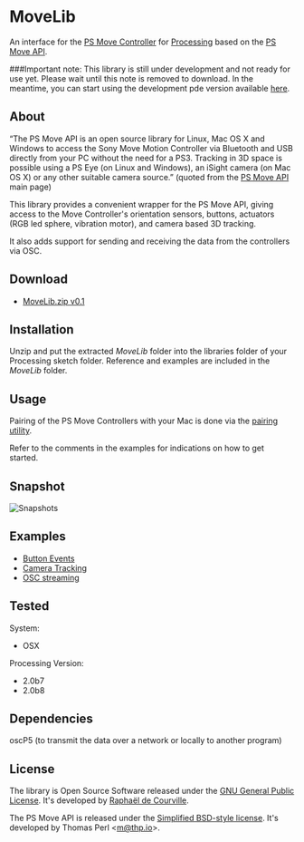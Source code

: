 # MoveLib

An interface for the [PS Move Controller](http://en.wikipedia.org/wiki/PlayStation_Move) for [Processing](http://processing.org/) based on the [PS Move API](http://thp.io/2010/psmove/).

###Important note: This library is still under development and not ready for use yet. Please wait until this note is removed to download.
In the meantime, you can start using the development pde version available [here](https://github.com/SableRaf/MoveP5).

## About

“The PS Move API is an open source library for Linux, Mac OS X and Windows to access the Sony Move Motion Controller via Bluetooth and USB directly from your PC without the need for a PS3. Tracking in 3D space is possible using a PS Eye (on Linux and Windows), an iSight camera (on Mac OS X) or any other suitable camera source.” (quoted from the [PS Move API](http://thp.io/2010/psmove/) main page)

This library provides a convenient wrapper for the PS Move API, giving access to the Move Controller's orientation sensors, buttons, actuators (RGB led sphere, vibration motor), and camera based 3D tracking.

It also adds support for sending and receiving the data from the controllers via OSC.

## Download

* [MoveLib.zip v0.1](https://raw.github.com/SableRaf/movelib/master/download/MoveLib.zip)

## Installation

Unzip and put the extracted *MoveLib* folder into the libraries folder of your Processing sketch folder. Reference and examples are included in the *MoveLib* folder.

## Usage

Pairing of the PS Move Controllers with your Mac is done via the [pairing utility](https://raw.github.com/SableRaf/movelib/master/tools/Pairing.zip). 

Refer to the comments in the examples for indications on how to get started.

## Snapshot

![Snapshots](https://raw.github.com/SableRaf/movelib/master/reference/capture.png)

## Examples

* [Button Events](https://raw.github.com/SableRaf/movelib/master/examples/button_events/button_events.pde)
* [Camera Tracking](https://raw.github.com/SableRaf/movelib/master/examples/camera_tracking/camera_tracking.pde)
* [OSC streaming](https://raw.github.com/SableRaf/movelib/master/examples/osc_streaming/osc_streaming.pde)

## Tested

System:

* OSX

Processing Version:

* 2.0b7
* 2.0b8

## Dependencies

oscP5 (to transmit the data over a network or locally to another program)

## License

The library is Open Source Software released under the [GNU General Public License](https://raw.github.com/SableRaf/movelib/master/LICENSE.txt). It's developed by [Raphaël de Courville](https://vimeo.com/sableraf/).

The PS Move API is released under the [Simplified BSD-style license](https://raw.github.com/thp/psmoveapi/master/COPYING). It's developed by Thomas Perl <[m@thp.io](mailto:m@thp.io)>.